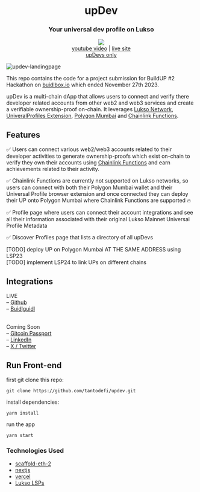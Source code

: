 <div align="center">
  <h1>upDev</h1>
  <h3>Your universal dev profile on Lukso</h3>
  <img src="updev-black-logo.png" />
</div>

<div align="center">
  <a href="https://www.youtube.com/watch?v=fHk1DrFlUV0">youtube video</a> | <a href="https://updev-bshevchenko-boris-shevchenkos-projects.vercel.app/">live site</a>
</div>

<div align="center">
  <a href="https://updev-nextjs.vercel.app/profiles">upDevs only</a>
</div>

![updev-landingpage](screenshot-landing.png)

This repo contains the code for a project submission for BuildUP #2 Hackathon on [buidlbox.io](https://app.buidlbox.io/buidlbox/buidlhacks) which ended November 27th 2023.

upDev is a multi-chain dApp that allows users to connect and verify there developer related accounts from other web2 and web3 services and create a verifiable ownership-proof on-chain. It leverages [Lukso Network](https://lukso.network/), [UniveralProfiles Extension](https://chromewebstore.google.com/detail/universal-profiles/abpickdkkbnbcoepogfhkhennhfhehfn), [Polygon Mumbai](https://mumbai.polygonscan.com/) and [Chainlink Functions](https://docs.chain.link/chainlink-functions).

## Features

✅ Users can connect various web2/web3 accounts related to their developer activities to generate ownership-proofs which exist on-chain to verify they own their accounts using [Chainlink Functions]() and earn achievements related to their activity.

✅ Chainlink Functions are currently not supported on Lukso networks, so users can connect with both their Polygon Mumbai wallet and their Universal Profile browser extension and once connected they can deploy their UP onto Polygon Mumbai where Chainlink Functions are supported 🔥

✅ Profile page where users can connect their account integrations and see all their information associated with their original Lukso Mainnet Universal Profile Metadata

✅ Discover Profiles page that lists a directory of all upDevs

[TODO] deploy UP on Polygon Mumbai AT THE SAME ADDRESS using LSP23<br />
[TODO] implement LSP24 to link UPs on different chains

## Integrations

LIVE<br />
– [Github](https://github.com/) <br />
– [Buidlguidl](https://buidlguidl.com/) <br /><br />

Coming Soon<br />
– [Gitcoin Passport](https://passport.gitcoin.co/) <br />
– [LinkedIn](https://www.linkedin.com/) <br />
– [X / Twitter](https://twitter.com/) <br />

## Run Front-end

first git clone this repo:

```git clone https://github.com/tantodefi/updev.git```

install dependencies:

```yarn install```

run the app

```yarn start```


### Technologies Used

- [scaffold-eth-2](https://scaffoldeth.io/)
- [nextjs](https://nextjs.org/)
- [vercel](vercel.com)
- [Lukso LSPs](https://github.com/lukso-network/lsp-smart-contracts)

